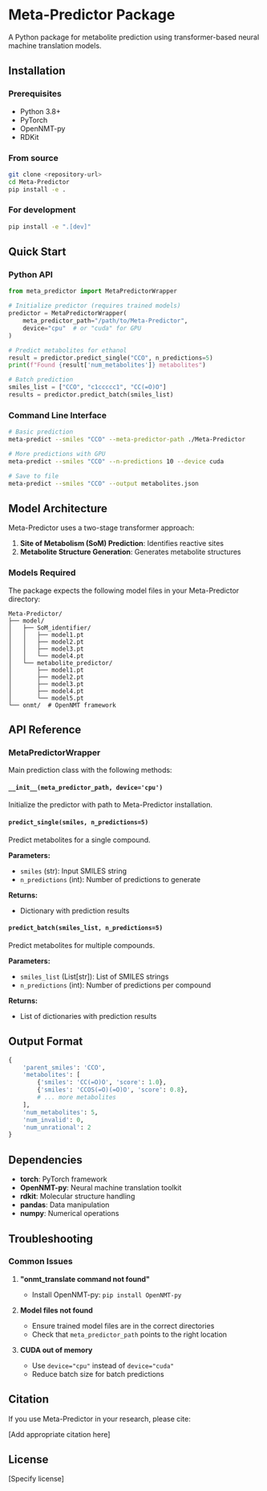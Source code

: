 # Meta-Predictor Package

A Python package for metabolite prediction using transformer-based neural machine translation models.

## Installation

### Prerequisites
- Python 3.8+
- PyTorch 
- OpenNMT-py
- RDKit

### From source
```bash
git clone <repository-url>
cd Meta-Predictor
pip install -e .
```

### For development
```bash
pip install -e ".[dev]"
```

## Quick Start

### Python API

```python
from meta_predictor import MetaPredictorWrapper

# Initialize predictor (requires trained models)
predictor = MetaPredictorWrapper(
    meta_predictor_path="/path/to/Meta-Predictor",
    device="cpu"  # or "cuda" for GPU
)

# Predict metabolites for ethanol
result = predictor.predict_single("CCO", n_predictions=5)
print(f"Found {result['num_metabolites']} metabolites")

# Batch prediction
smiles_list = ["CCO", "c1ccccc1", "CC(=O)O"]
results = predictor.predict_batch(smiles_list)
```

### Command Line Interface

```bash
# Basic prediction
meta-predict --smiles "CCO" --meta-predictor-path ./Meta-Predictor

# More predictions with GPU
meta-predict --smiles "CCO" --n-predictions 10 --device cuda

# Save to file
meta-predict --smiles "CCO" --output metabolites.json
```

## Model Architecture

Meta-Predictor uses a two-stage transformer approach:

1. **Site of Metabolism (SoM) Prediction**: Identifies reactive sites
2. **Metabolite Structure Generation**: Generates metabolite structures

### Models Required

The package expects the following model files in your Meta-Predictor directory:

```
Meta-Predictor/
├── model/
│   ├── SoM_identifier/
│   │   ├── model1.pt
│   │   ├── model2.pt
│   │   ├── model3.pt
│   │   └── model4.pt
│   └── metabolite_predictor/
│       ├── model1.pt
│       ├── model2.pt
│       ├── model3.pt
│       ├── model4.pt
│       └── model5.pt
└── onmt/  # OpenNMT framework
```

## API Reference

### MetaPredictorWrapper

Main prediction class with the following methods:

#### `__init__(meta_predictor_path, device='cpu')`
Initialize the predictor with path to Meta-Predictor installation.

#### `predict_single(smiles, n_predictions=5)`
Predict metabolites for a single compound.

**Parameters:**
- `smiles` (str): Input SMILES string
- `n_predictions` (int): Number of predictions to generate

**Returns:**
- Dictionary with prediction results

#### `predict_batch(smiles_list, n_predictions=5)`
Predict metabolites for multiple compounds.

**Parameters:**
- `smiles_list` (List[str]): List of SMILES strings
- `n_predictions` (int): Number of predictions per compound

**Returns:**
- List of dictionaries with prediction results

## Output Format

```python
{
    'parent_smiles': 'CCO',
    'metabolites': [
        {'smiles': 'CC(=O)O', 'score': 1.0},
        {'smiles': 'CCOS(=O)(=O)O', 'score': 0.8},
        # ... more metabolites
    ],
    'num_metabolites': 5,
    'num_invalid': 0,
    'num_unrational': 2
}
```

## Dependencies

- **torch**: PyTorch framework
- **OpenNMT-py**: Neural machine translation toolkit
- **rdkit**: Molecular structure handling
- **pandas**: Data manipulation
- **numpy**: Numerical operations

## Troubleshooting

### Common Issues

1. **"onmt_translate command not found"**
   - Install OpenNMT-py: `pip install OpenNMT-py`

2. **Model files not found**
   - Ensure trained model files are in the correct directories
   - Check that `meta_predictor_path` points to the right location

3. **CUDA out of memory**
   - Use `device="cpu"` instead of `device="cuda"`
   - Reduce batch size for batch predictions

## Citation

If you use Meta-Predictor in your research, please cite:

[Add appropriate citation here]

## License

[Specify license]